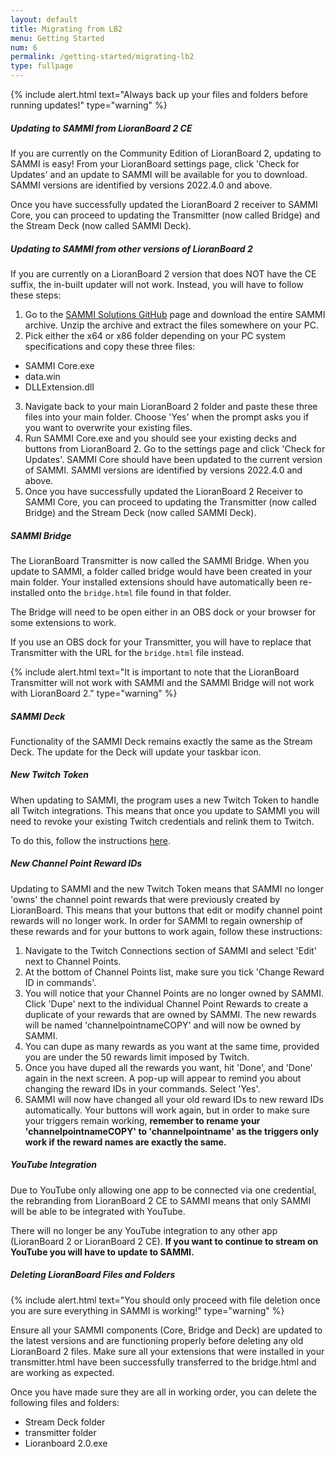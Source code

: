 ```yaml
---
layout: default
title: Migrating from LB2
menu: Getting Started
num: 6
permalink: /getting-started/migrating-lb2
type: fullpage
---
```


{% include alert.html text="Always back up your files and folders before running updates!" type="warning" %} 

##### Updating to SAMMI from LioranBoard 2 CE
If you are currently on the Community Edition of LioranBoard 2, updating to SAMMI is easy! From your LioranBoard settings page, click 'Check for Updates' and an update to SAMMI will be available for you to download. SAMMI versions are identified by versions 2022.4.0 and above. 

Once you have successfully updated the LioranBoard 2 receiver to SAMMI Core, you can proceed to updating the Transmitter (now called Bridge) and the Stream Deck (now called SAMMI Deck). 

##### Updating to SAMMI from other versions of LioranBoard 2
If you are currently on a LioranBoard 2 version that does NOT have the CE suffix, the in-built updater will not work. Instead, you will have to follow these steps: 

1. Go to the [SAMMI Solutions GitHub](https://github.com/SAMMISolutions/SAMMI-Official/releases) page and download the entire SAMMI archive. Unzip the archive and extract the files somewhere on your PC. 
2. Pick either the x64 or x86 folder depending on your PC system specifications and copy these three files:
- SAMMI Core.exe
- data.win
- DLLExtension.dll
3. Navigate back to your main LioranBoard 2 folder and paste these three files into your main folder. Choose 'Yes' when the prompt asks you if you want to overwrite your existing files. 
4. Run SAMMI Core.exe and you should see your existing decks and buttons from LioranBoard 2. Go to the settings page and click 'Check for Updates'. SAMMI Core should have been updated to the current version of SAMMI. SAMMI versions are identified by versions 2022.4.0 and above.
5. Once you have successfully updated the LioranBoard 2 Receiver to SAMMI Core, you can proceed to updating the Transmitter (now called Bridge) and the Stream Deck (now called SAMMI Deck).

##### SAMMI Bridge
The LioranBoard Transmitter is now called the SAMMI Bridge. When you update to SAMMI, a folder called bridge would have been created in your main folder. Your installed extensions should have automatically been re-installed onto the `bridge.html` file found in that folder. 

The Bridge will need to be open either in an OBS dock or your browser for some extensions to work. 

If you use an OBS dock for your Transmitter, you will have to replace that Transmitter with the URL for the `bridge.html` file instead. 

{% include alert.html text="It is important to note that the LioranBoard Transmitter will not work with SAMMI and the SAMMI Bridge will not work with LioranBoard 2." type="warning" %} 

##### SAMMI Deck
Functionality of the SAMMI Deck remains exactly the same as the Stream Deck. The update for the Deck will update your taskbar icon. 

##### New Twitch Token
When updating to SAMMI, the program uses a new Twitch Token to handle all Twitch integrations. This means that once you update to SAMMI you will need to revoke your existing Twitch credentials and relink them to Twitch. 

To do this, follow the instructions [here](https://sammi.solutions/docs/integrations/twitch).

##### New Channel Point Reward IDs
Updating to SAMMI and the new Twitch Token means that SAMMI no longer 'owns' the channel point rewards that were previously created by LioranBoard. This means that your buttons that edit or modify channel point rewards will no longer work. In order for SAMMI to regain ownership of these rewards and for your buttons to work again, follow these instructions: 
1. Navigate to the Twitch Connections section of SAMMI and select 'Edit' next to Channel Points.
2. At the bottom of Channel Points list, make sure you tick 'Change Reward ID in commands'. 
3. You will notice that your Channel Points are no longer owned by SAMMI. Click 'Dupe' next to the individual Channel Point Rewards to create a duplicate of your rewards that are owned by SAMMI. The new rewards will be named 'channelpointnameCOPY' and will now be owned by SAMMI. 
4. You can dupe as many rewards as you want at the same time, provided you are under the 50 rewards limit imposed by Twitch.
5. Once you have duped all the rewards you want, hit 'Done', and 'Done' again in the next screen. A pop-up will appear to remind you about changing the reward IDs in your commands. Select 'Yes'. 
6. SAMMI will now have changed all your old reward IDs to new reward IDs automatically. Your buttons will work again, but in order to make sure your triggers remain working, **remember to rename your 'channelpointnameCOPY' to 'channelpointname' as the triggers only work if the reward names are exactly the same.**

##### YouTube Integration
Due to YouTube only allowing one app to be connected via one credential, the rebranding from LioranBoard 2 CE to SAMMI means that only SAMMI will be able to be integrated with YouTube. 

There will no longer be any YouTube integration to any other app (LioranBoard 2 or LioranBoard 2 CE). **If you want to continue to stream on YouTube you will have to update to SAMMI.** 

##### Deleting LioranBoard Files and Folders
{% include alert.html text="You should only proceed with file deletion once you are sure everything in SAMMI is working!" type="warning" %}

Ensure all your SAMMI components (Core, Bridge and Deck) are updated to the latest versions and are functioning properly before deleting any old LioranBoard 2 files. Make sure all your extensions that were installed in your transmitter.html have been successfully transferred to the bridge.html and are working as expected. 

Once you have made sure they are all in working order, you can delete the following files and folders:
- Stream Deck folder
- transmitter folder
- Lioranboard 2.0.exe

